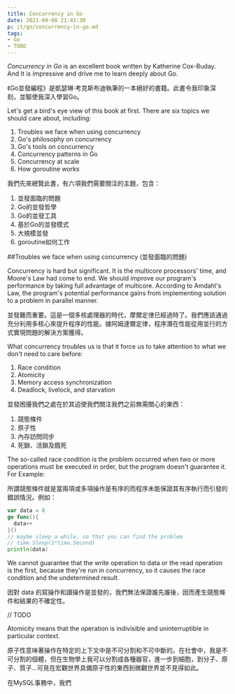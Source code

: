 ```yaml
---
title: Concurrency in Go
date: 2021-09-08 21:41:30
p: it/go/concurrency-in-go.md
tags:
- Go
- TODO
---
```


*Concurrency in Go* is an excellent book written by Katherine Cox-Buday. And It is impressive and drive me to learn deeply about Go.

《Go並發編程》是凱瑟琳·考克斯布迪執筆的一本絕好的書籍。此書令我印象深刻，並驅使我深入學習Go。

<!--more-->

Let's get a bird's eye view of this book at first. There are six topics we should care about, including:

1. Troubles we face when using concurrency
2. Go's philosophy on concurrency
3. Go's tools on concurrency
4. Concurrency patterns in Go
5. Concurrency at scale
6. How goroutine works

我們先來總覽此書，有六項我們需要關注的主題，包含：

1. 並發面臨的問題
2. Go的並發哲學
3. Go的並發工具
4. 基於Go的並發模式
5. 大規模並發
6. goroutine如何工作

##Troubles we face when using concurrency (並發面臨的問題)

Concurrency is hard but significant. It is the multicore processors' time, and Moore's Law had come to end. We should improve our program's performance by taking full advantage of multicore. According to Amdahl's Law, the program's potential performance gains from implementing solution to a problem in parallel manner. 

並發難而重要。這是一個多核處理器的時代，摩爾定律已經過時了。我們應該通過充分利用多核心來提升程序的性能。據阿姆達爾定律，程序潛在性能從用並行的方式實現問題的解決方案獲得。


What concurrency troubles us is that it force us to take attention to what we don't need to care before:

1. Race condition
2. Atomicity
3. Memory access synchronization
4. Deadlock, livelock, and starvation

並發困擾我們之處在於其迫使我們關注我們之前無需關心的東西：

1. 競態條件
2. 原子性
3. 內存訪問同步
4. 死鎖、活鎖及餓死


The so-called race condition is the problem occurred  when two or more operations must be executed in order, but the program doesn't guarantee it. For Example:

所謂競態條件就是當兩項或多項操作是有序的而程序未能保證其有序執行而引發的錯誤情況。例如：

```go
var data = 0
go func(){
  data++
}()
// maybe sleep a while, so that you can find the problem
// time.Sleep(1*time.Second)
println(data)
```

We cannot guarantee that the write operation to data or the read operation is the first, because they're run in concurrency, so it causes the race condition and the undetermined result.

因對 data 的寫操作和讀操作是並發的，我們無法保證誰先誰後，因而產生競態條件和結果的不確定性。


// TODO

Atomicity means that the operation is indivisible and uninterruptible in particular context.

原子性意味著操作在特定的上下文中是不可分割和不可中斷的。在社會中，我是不可分割的個體，但在生物學上我可以分割成各種器官，進一步到細胞，到分子、原子、質子...可見在宏觀世界具備原子性的東西到微觀世界並不見得如此。

在MySQL事務中，我們
